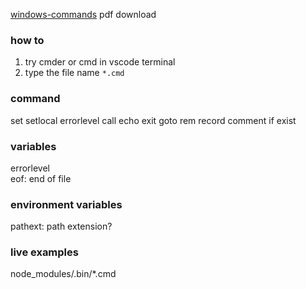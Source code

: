 [windows-commands](https://docs.microsoft.com/en-us/windows-server/administration/windows-commands)
pdf download

### how to
1. try cmder or  cmd in vscode terminal
2. type the file name `*.cmd`

### command
set
setlocal
    errorlevel
call
echo
exit
goto
rem
    record comment
if
    exist

    
    
### variables
errorlevel    
eof: end of file


### environment variables
pathext: path extension?

### live examples
node_modules/.bin/*.cmd



